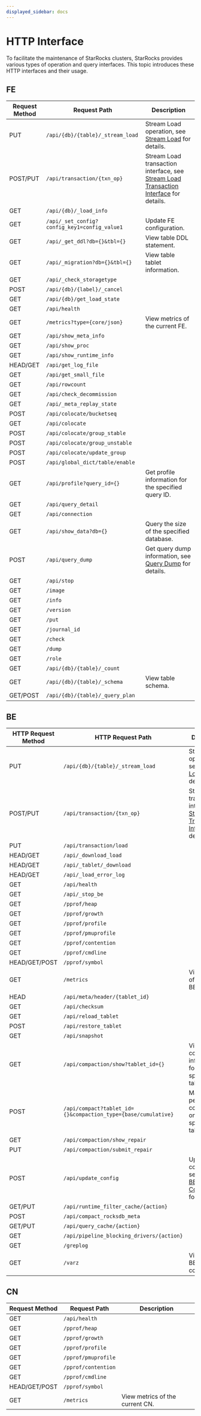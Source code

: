 ```yaml
---
displayed_sidebar: docs
---
```


# HTTP Interface

To facilitate the maintenance of StarRocks clusters, StarRocks provides various types of operation and query interfaces. This topic introduces these HTTP interfaces and their usage.

## FE

| Request Method      | Request Path                                                    | Description                                                                                                          |
|---------------------|-----------------------------------------------------------------|----------------------------------------------------------------------------------------------------------------------|
| PUT                 | `/api/{db}/{table}/_stream_load`                                | Stream Load operation, see [Stream Load](../loading/StreamLoad.md) for details.                                      |
| POST/PUT            | `/api/transaction/{txn_op}`                                     | Stream Load transaction interface, see [Stream Load Transaction Interface](../loading/Stream_Load_transaction_interface.md) for details. |
| GET                 | `/api/{db}/_load_info`                                          |
| GET                 | `/api/_set_config?config_key1=config_value1`                    | Update FE configuration.                                                                                             |
| GET                 | `/api/_get_ddl?db={}&tbl={}`                                    | View table DDL statement.                                                                                            |
| GET                 | `/api/_migration?db={}&tbl={}`                                  | View table tablet information.                                                                                       |
| GET                 | `/api/_check_storagetype`                                       |
| POST                | `/api/{db}/{label}/_cancel`                                     |
| GET                 | `/api/{db}/get_load_state`                                      |
| GET                 | `/api/health`                                                   |
| GET                 | `/metrics?type={core/json}`                                     | View metrics of the current FE.                                                                                      |
| GET                 | `/api/show_meta_info`                                           |
| GET                 | `/api/show_proc`                                                |
| GET                 | `/api/show_runtime_info`                                        |
| HEAD/GET            | `/api/get_log_file`                                             |
| GET                 | `/api/get_small_file`                                           |
| GET                 | `/api/rowcount`                                                 |
| GET                 | `/api/check_decommission`                                       |
| GET                 | `/api/_meta_replay_state`                                       |
| POST                | `/api/colocate/bucketseq`                                       |
| GET                 | `/api/colocate`                                                 |
| POST                | `/api/colocate/group_stable`                                    |
| POST                | `/api/colocate/group_unstable`                                  |
| POST                | `/api/colocate/update_group`                                    |
| POST                | `/api/global_dict/table/enable`                                 |
| GET                 | `/api/profile?query_id={}`                                      | Get profile information for the specified query ID.                                                                  |
| GET                 | `/api/query_detail`                                             |
| GET                 | `/api/connection`                                               |
| GET                 | `/api/show_data?db={}`                                          | Query the size of the specified database.                                                                            |
| POST                | `/api/query_dump`                                               | Get query dump information, see [Query Dump](../faq/Dump_query.md) for details.                                      |
| GET                 | `/api/stop`                                                     |
| GET                 | `/image`                                                        |
| GET                 | `/info`                                                         |
| GET                 | `/version`                                                      |
| GET                 | `/put`                                                          |
| GET                 | `/journal_id`                                                   |
| GET                 | `/check`                                                        |
| GET                 | `/dump`                                                         |
| GET                 | `/role`                                                         |
| GET                 | `/api/{db}/{table}/_count`                                      |
| GET                 | `/api/{db}/{table}/_schema`                                     | View table schema.                                                                                                   |
| GET/POST            | `/api/{db}/{table}/_query_plan`                                 |

## BE

| HTTP Request Method | HTTP Request Path                                               | Description                                                                                                          |
|---------------------|-----------------------------------------------------------------|----------------------------------------------------------------------------------------------------------------------|
| PUT                 | `/api/{db}/{table}/_stream_load`                                | Stream Load operation, see [Stream Load](../loading/StreamLoad.md) for details.                                      |
| POST/PUT            | `/api/transaction/{txn_op}`                                     | Stream Load transaction interface, see [Stream Load Transaction Interface](../loading/Stream_Load_transaction_interface.md) for details. |
| PUT                 | `/api/transaction/load`                                         |
| HEAD/GET            | `/api/_download_load`                                           |
| HEAD/GET            | `/api/_tablet/_download`                                        |
| HEAD/GET            | `/api/_load_error_log`                                          |
| GET                 | `/api/health`                                                   |
| GET                 | `/api/_stop_be`                                                 |
| GET                 | `/pprof/heap`                                                   |
| GET                 | `/pprof/growth`                                                 |
| GET                 | `/pprof/profile`                                                |
| GET                 | `/pprof/pmuprofile`                                             |
| GET                 | `/pprof/contention`                                             |
| GET                 | `/pprof/cmdline`                                                |
| HEAD/GET/POST       | `/pprof/symbol`                                                 |
| GET                 | `/metrics`                                                      | View metrics of the current BE.                                                                                      |
| HEAD                | `/api/meta/header/{tablet_id}`                                  |
| GET                 | `/api/checksum`                                                 |
| GET                 | `/api/reload_tablet`                                            |
| POST                | `/api/restore_tablet`                                           |
| GET                 | `/api/snapshot`                                                 |
| GET                 | `/api/compaction/show?tablet_id={}`                             | View compaction information for the specified tablet.                                                                |
| POST                | `/api/compact?tablet_id={}&compaction_type={base/cumulative}`   | Manually perform compaction on the specified tablet.                                                                 |
| GET                 | `/api/compaction/show_repair`                                   |
| PUT                 | `/api/compaction/submit_repair`                                 |
| POST                | `/api/update_config`                                            | Update BE configuration, see [Update BE Configuration](../administration/management/BE_configuration.md) for details. |
| GET/PUT             | `/api/runtime_filter_cache/{action}`                            |
| POST                | `/api/compact_rocksdb_meta`                                     |
| GET/PUT             | `/api/query_cache/{action}`                                     |
| GET                 | `/api/pipeline_blocking_drivers/{action}`                       |
| GET                 | `/greplog`                                                      |
| GET                 | `/varz`                                                         | View current BE configuration.                                                                                       |

## CN

| Request Method      | Request Path                                                    | Description                                                                                                          |
|---------------------|-----------------------------------------------------------------|----------------------------------------------------------------------------------------------------------------------|
| GET                 | `/api/health`                                                   |
| GET                 | `/pprof/heap`                                                   |
| GET                 | `/pprof/growth`                                                 |
| GET                 | `/pprof/profile`                                                |
| GET                 | `/pprof/pmuprofile`                                             |
| GET                 | `/pprof/contention`                                             |
| GET                 | `/pprof/cmdline`                                                |
| HEAD/GET/POST       | `/pprof/symbol`                                                 |
| GET                 | `/metrics`                                                      | View metrics of the current CN.                                                                                      |
